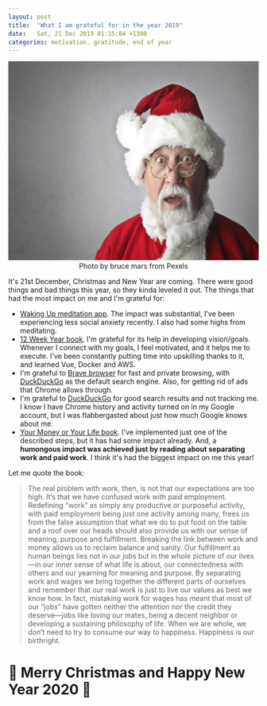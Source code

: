 ```yaml
---
layout: post
title:  "What I am grateful for in the year 2019"
date:   Sat, 21 Dec 2019 01:15:04 +1300
categories: motivation, gratitude, end of year
---
```


<p style="text-align:center;">
 <img alt="Man in Santa costume"
      src="/assets/images/man-in-santa-claus-costume-716658.jpg"
      height="400" />
 <br>
 Photo by bruce mars from Pexels
</p>

It's 21st December, Christmas and New Year are coming. There were good things
and bad things this year, so they kinda leveled it out. The things that had the
most impact on me and I'm grateful for:

* [Waking Up meditation app](https://wakingup.com/). The impact was substantial,
  I've been experiencing less social anxiety recently. I also had some highs
  from meditating.
* [12 Week Year
  book](https://www.amazon.com/12-Week-Year-Others-Months/dp/1118509234). I'm
  grateful for its help in developing vision/goals. Whenever I connect with my
  goals, I feel motivated, and it helps me to execute. I've been constantly
  putting time into upskilling thanks to it, and learned Vue, Docker and AWS.
* I'm grateful to [Brave browser](https://brave.com/) for fast and private
  browsing, with [DuckDuckGo](https://duckduckgo.com/) as the default search
  engine. Also, for getting rid of ads that Chrome allows through.
* I'm grateful to [DuckDuckGo](https://duckduckgo.com/) for good search results
  and not tracking me. I know I have Chrome history and activity turned on in my
  Google account, but I was flabbergasted about just how much Google knows
  about me.
* [Your Money or Your Life
  book](https://www.amazon.com/Your-Money-Life-Transforming-Relationship/dp/0143115766).
  I've implemented just one of the described steps, but it has had some impact
  already.  And, a **humongous impact was achieved just by reading about
  separating work and paid work**. I think it's had the biggest impact on me
  this year!

Let me quote the book:

> The real problem with work, then, is not that our expectations are too high.
> It’s that we have confused work with paid employment. Redefining “work” as
> simply any productive or purposeful activity, with paid employment being just
> one activity among many, frees us from the false assumption that what we do to
> put food on the table and a roof over our heads should also provide us with our
> sense of meaning, purpose and fulfillment. Breaking the link between work and
> money allows us to reclaim balance and sanity.  Our fulfillment as human beings
> lies not in our jobs but in the whole picture of our lives—in our inner sense
> of what life is about, our connectedness with others and our yearning for
> meaning and purpose. By separating work and wages we bring together the
> different parts of ourselves and remember that our real work is just to live
> our values as best we know how. In fact, mistaking work for wages has meant
> that most of our “jobs” have gotten neither the attention nor the credit they
> deserve—jobs like loving our mates, being a decent neighbor or developing a
> sustaining philosophy of life. When we are whole, we don’t need to try to
> consume our way to happiness. Happiness is our birthright.

# 🎄 Merry Christmas and Happy New Year 2020 🎄
